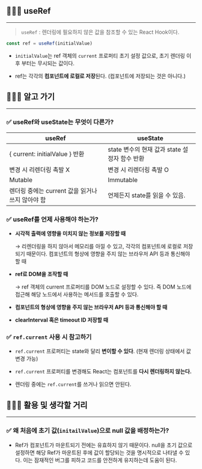 ## 🧑🏻‍💻 **useRef**

---

> `useRef` : 렌더링에 필요하지 않은 값을 참조할 수 있는 React Hook이다.

```jsx
const ref = useRef(initialValue)
```

 - `initialValue`는 ref 객체의 `current` 프로퍼티 초기 설정 값으로, 초기 렌더링 이후 부터는 무시되는 값이다.

 - ref는 각각의 **컴포넌트에 로컬로 저장**된다. (컴포넌트에 저장되는 것은 아니다.)

## 🧑🏻‍💻 알고 가기

---

### ✅ useRef와 useState는 무엇이 다른가?

| useRef | useState |
| --- | --- |
| { current: initialValue } 반환 | state 변수의 현재 값과 state 설정자 함수 반환 |
| 변경 시 리렌더링 촉발 X | 변경 시 리렌더링 촉발 O |
| Mutable | Immutable |
| 렌더링 중에는 current 값을 읽거나 쓰지 않아야 함 | 언제든지 state를 읽을 수 있음.  |

### ✅ useRef를 언제 사용해야 하는가?

- **시각적 출력에 영향을 미치지 않는 정보를 저장할 때**

  → 리렌더링을 하지 않아서 메모리를 아낄 수 있고, 각각의 컴포넌트에 로컬로 저장되기 때문이다. 컴포넌트의 형상에 영향을 주지 않는 브라우저 API 등과 통신해야 할 때

- **ref로 DOM을 조작할 때**

  → ref 객체의 current 프로퍼티를 DOM 노드로 설정할 수 있다. 즉 DOM 노드에 접근해 해당 노드에서 사용하는 메서드를 호출할 수 있다.

- **컴포넌트의 형상에 영향을 주지 않는 브라우저 API 등과 통신해야 할 때**

- **clearInterval 혹은 timeout ID 저장할 때**

### ✅ `ref.current` 사용 시 참고하기

-  `ref.current` 프로퍼티는 state와 달리 **변이할 수 있다**. (현재 렌더링 상태에서 값 변경 가능)

-  `ref.current` 프로퍼티를 변경해도 React는 컴포넌트를 **다시 렌더링하지 않는다.**

- 렌더링 중에는 `ref.current`를 쓰거나 읽으면 안된다.


## 🧑🏻‍💻 활용 및 생각할 거리

---

### ✅ 왜 처음에 초기 값(`initailValue`)으로 null 값을 배정하는가?

- Ref가 컴포넌트가 마운트되기 전에는 유효하지 않기 때문이다. null을 초기 값으로 설정하면 해당 Ref가 마운트된 후에 값이 할당되는 것을 명시적으로 나타낼 수 있다. 이는 잠재적인 버그를 피하고 코드를 안전하게 유지하는데 도움이 된다.
